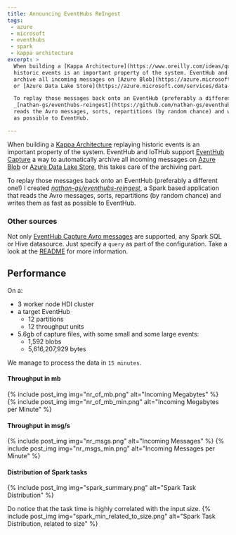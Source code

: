 ```yaml
---
title: Announcing EventHubs ReIngest
tags: 
 - azure
 - microsoft
 - eventhubs
 - spark
 - kappa architecture
excerpt: >
  When building a [Kappa Architecture](https://www.oreilly.com/ideas/questioning-the-lambda-architecture) replaying 
  historic events is an important property of the system. EventHub and IoTHub support [EventHub Capture](https://docs.microsoft.com/en-us/azure/event-hubs/event-hubs-capture-overview) a way to automatically 
  archive all incoming messages on [Azure Blob](https://azure.microsoft.com/services/storage/blobs/) 
  or [Azure Data Lake Store](https://azure.microsoft.com/services/data-lake-store/), this takes care of the archiving part.

  To replay those messages back onto an EventHub (preferably a different one!) I created 
  _[nathan-gs/eventhubs-reingest](https://github.com/nathan-gs/eventhubs-reingest)_, a Spark based application that 
  reads the Avro messages, sorts, repartitions (by random chance) and writes them as fast 
  as possible to EventHub. 

---
```


When building a [Kappa Architecture](https://www.oreilly.com/ideas/questioning-the-lambda-architecture) replaying 
historic events is an important property of the system. EventHub and IoTHub support [EventHub Capture](https://docs.microsoft.com/en-us/azure/event-hubs/event-hubs-capture-overview) a way to automatically 
archive all incoming messages on [Azure Blob](https://azure.microsoft.com/services/storage/blobs/) 
or [Azure Data Lake Store](https://azure.microsoft.com/services/data-lake-store/), this takes care of the archiving part.

To replay those messages back onto an EventHub (preferably a different one!) I created 
_[nathan-gs/eventhubs-reingest](https://github.com/nathan-gs/eventhubs-reingest)_, a Spark based application that 
reads the Avro messages, sorts, repartitions (by random chance) and writes them as fast 
as possible to EventHub. 

### Other sources

Not only [EventHub Capture Avro messages](https://docs.microsoft.com/en-us/azure/event-hubs/event-hubs-capture-overview#exploring-the-captured-files-and-working-with-avro) are supported, any Spark SQL or Hive datasource. Just specify a `query` as part of the configuration. Take a look at the 
[README](https://github.com/nathan-gs/eventhubs-reingest) for more information.


## Performance

On a:
* 3 worker node HDI cluster
* a target EventHub
  * 12 partitions
  * 12 throughput units
* 5.6gb of capture files, with some small and some large events:
  * 1,592 blobs
  * 5,616,207,929 bytes
  
We manage to process the data in `15 minutes`. 

#### Throughput in mb
{% include post_img img="nr_of_mb.png" alt="Incoming Megabytes"  %}
{% include post_img img="nr_of_mb_min.png" alt="Incoming Megabytes per Minute"  %}


#### Throughput in msg/s
{% include post_img img="nr_msgs.png" alt="Incoming Messages"  %}
{% include post_img img="nr_msgs_min.png" alt="Incoming Messages per Minute"  %}

#### Distribution of Spark tasks
{% include post_img img="spark_summary.png" alt="Spark Task Distribution"  %}

Do notice that the task time is highly correlated with the input size.
{% include post_img img="spark_min_related_to_size.png" alt="Spark Task Distribution, related to size"  %}

